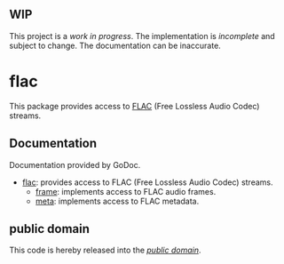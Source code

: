 WIP
---

This project is a *work in progress*. The implementation is *incomplete* and
subject to change. The documentation can be inaccurate.

flac
====

This package provides access to [FLAC][1] (Free Lossless Audio Codec) streams.

[1]: http://flac.sourceforge.net/format.html

Documentation
-------------

Documentation provided by GoDoc.

- [flac][]: provides access to FLAC (Free Lossless Audio Codec) streams.
	- [frame][flac/frame]: implements access to FLAC audio frames.
	- [meta][flac/meta]: implements access to FLAC metadata.

[flac]: http://godoc.org/github.com/mewkiz/flac
[flac/frame]: http://godoc.org/github.com/mewkiz/flac/frame
[flac/meta]: http://godoc.org/github.com/mewkiz/flac/meta

public domain
-------------

This code is hereby released into the *[public domain][]*.

[public domain]: https://creativecommons.org/publicdomain/zero/1.0/
